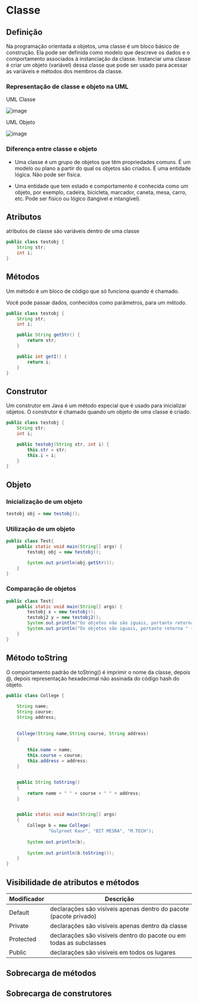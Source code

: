 # Classe
## Definição
Na programação orientada a objetos, uma classe é um bloco básico de construção. Ela pode ser definida como modelo que descreve os dados e o comportamento associados à instanciação da classe. Instanciar uma classe é criar um objeto (variável) dessa classe que pode ser usado para acessar as variáveis e métodos dos membros da classe.

### Representação de classe e objeto na UML
UML Classe

![image](https://user-images.githubusercontent.com/88466135/190487021-8bee52b6-bbd2-4bd4-97b8-8eb3830cb119.png)

UML Objeto

![image](https://user-images.githubusercontent.com/88466135/190487303-a952b583-184a-49f6-84da-955b45ace232.png)

### Diferença entre classe e objeto
* Uma classe é um grupo de objetos que têm propriedades comuns. É um modelo ou plano a partir do qual os objetos são criados. É uma entidade lógica. Não pode ser física.

* Uma entidade que tem estado e comportamento é conhecida como um objeto, por exemplo, cadeira, bicicleta, marcador, caneta, mesa, carro, etc. Pode ser físico ou lógico (tangível e intangível).

## Atributos
atributos de classe são variáveis dentro de uma classe
```Java
public class testobj {
    String str;
    int i;
}
```

## Métodos
Um método é um bloco de código que só funciona quando é chamado.

Você pode passar dados, conhecidos como parâmetros, para um método.

```Java
public class testobj {
    String str;
    int i;

    public String getStr() {
        return str;
    }

    public int getI() {
        return i;
    }
}
```

## Construtor
Um construtor em Java é um método especial que é usado para inicializar objetos. O construtor é chamado quando um objeto de uma classe é criado.
```Java
public class testobj {
    String str;
    int i;

    public testobj(String str, int i) {
        this.str = str;
        this.i = i;
    }
}
```

## Objeto

### Inicialização de um objeto
```Java
testobj obj = new testobj();
```

### Utilização de um objeto
```Java
public class Test{
    public static void main(String[] args) {
        testobj obj = new testobj();

        System.out.println(obj.getStr());
    }
}
```
### Comparação de objetos
```Java
public class Test{
    public static void main(String[] args) {
        testobj x = new testobj();
        testobj2 y = new testobj2();
        System.out.println("Os objetos não são iguais, portanto retorna " + x.equals(y));
        System.out.println("Os objetos são iguais, portanto retorna " + x.equals(x));
    }
}
```
## Método toString
O comportamento padrão de toString() é imprimir o nome da classe, depois @, depois representação hexadecimal não assinada do código hash do objeto.

```Java
public class College {
    
    String name;
    String course;
    String address;

    
    College(String name,String course, String address)
    {
       
        this.name = name;
        this.course = course;
        this.address = address;
    }


    public String toString()
    {
        return name + " " + course + " " + address;
    }


    public static void main(String[] args)
    {
        College b = new College(
                "Gulpreet Kaur", "BIT MESRA", "M.TECH");
        
        System.out.println(b);
        
        System.out.println(b.toString());
    }
}

```

## Visibilidade de atributos e métodos

| Modificador | Descrição                                                                |
|-------------|--------------------------------------------------------------------------|
| Default     | declarações são visíveis apenas dentro do pacote (pacote privado)        |
| Private     | declarações são visíveis apenas dentro da classe                         |
| Protected	  | declarações são visíveis dentro do pacote ou em todas as subclasses      |
| Public      | declarações são visíveis em todos os lugares                             |

## Sobrecarga de métodos

## Sobrecarga de construtores

